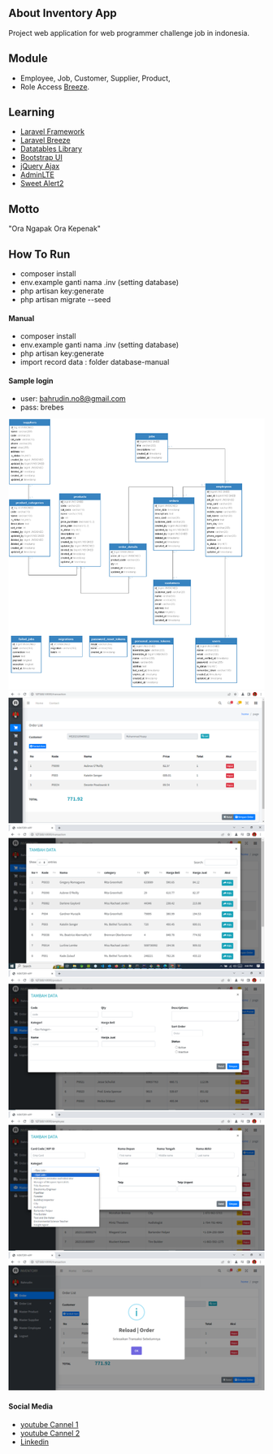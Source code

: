 ## About Inventory App

Project web application for web programmer challenge job in indonesia.

## Module

- Employee, Job, Customer, Supplier, Product,
- Role Access [Breeze](https://laravel.com/docs/10.x/starter-kits).

## Learning

- [Laravel Framework](https://laravel.com/docs)
- [Laravel Breeze](https://laravel.com/docs/10.x/starter-kits)
- [Datatables Library](https://yajrabox.com/docs/laravel-datatables/10.0/installation)
- [Bootstrap UI](https://getbootstrap.com/)
- [jQuery Ajax](https://api.jquery.com/jQuery.ajax/)
- [AdminLTE](https://adminlte.io/)
- [Sweet Alert2](https://sweetalert2.github.io/)

## Motto

"Ora Ngapak Ora Kepenak"

## How To Run

- composer install
- env.example ganti nama .inv (setting database)
- php artisan key:generate
- php artisan migrate --seed

#### Manual

- composer install
- env.example ganti nama .inv (setting database)
- php artisan key:generate
- import record data : folder database-manual

#### Sample login

- user: bahrudin.no8@gmail.com
- pass: brebes

<p>
<img src="database-manual/ERD.png"><br>
<img src="database-manual/carts.png">
<img src="database-manual/drag.png">
<img src="database-manual/List.png">
<img src="database-manual/emp.png">
<img src="database-manual/notif.png">
</p>

#### Social Media

- [youtube Cannel 1](https://www.youtube.com/channel/UCN0yfzTEmuaaJjcaepxRUdg)
- [youtube Cannel 2](https://www.youtube.com/channel/UCgVUWSLwgxCmApG-euAVfew)
- [Linkedin](https://www.linkedin.com/in/bahrudin)
